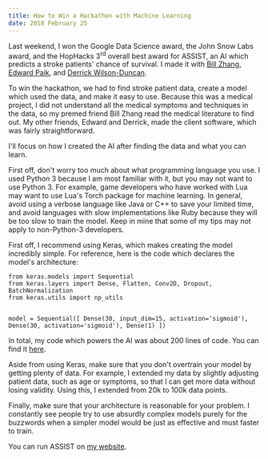 ```yaml
---
title: How to Win a Hackathon with Machine Learning
date: 2018 February 25
---
```


<p>Last weekend, I won the Google Data Science award, the John Snow Labs award,
and the HopHacks 3<sup>rd</sup> overall best award for ASSIST, an AI which
predicts a stroke patients' chance of survival. I made it with
<a href="https://www.linkedin.com/in/bill-zhang-b0595b9a/">Bill Zhang</a>,
<a href="https://www.linkedin.com/in/edward-paik-81a5b313b/">Edward Paik</a>,
and <a href="https://www.linkedin.com/in/derrick-wilson-duncan-5ab07053/">Derrick Wilson-Duncan</a>.
</p>

<p>To win the hackathon, we had to find stroke patient data, create a model
which used the data, and make it easy to use. Because this was a medical
project, I did not understand all the medical symptoms and techniques in the
data, so my premed friend Bill Zhang read the medical literature to find out.
My other friends, Edward and Derrick, made the client software, which was
fairly straightforward.</p>

<p>I'll focus on how I created the AI after finding the data and what you can
learn.</p>

<p>First off, don't worry too much about what programming language you use. I
used Python 3 because I am most familiar with it, but you may not want to use
Python 3. For example, game developers who have worked with Lua may want to use
Lua's Torch package for machine learning. In general, avoid using a verbose
language like Java or C++ to save your limited time, and avoid languages with
slow implementations like Ruby because they will be too slow to train the
model. Keep in mine that some of my tips may not apply to non-Python-3
developers.</p>

<p>First off, I recommend using Keras, which makes creating the model incredibly
simple. For reference, here is the code which declares the model's architecture:
</p>
<code class="prettyprint lang-py">from keras.models import Sequential
from keras.layers import Dense, Flatten, Conv2D, Dropout, BatchNormalization
from keras.utils import np_utils

model = Sequential([
	Dense(30, input_dim=15, activation='sigmoid'),
	Dense(30, activation='sigmoid'),
	Dense(1)
])
</code>
<br />

<p>In total, my code which powers the AI was about 200 lines of code. You can
find it <a href="https://github.com/AbhinavMadahar/ASSIST/tree/master/src">here</a>.</p>

<p>Aside from using Keras, make sure that you don't overtrain your model by
getting plenty of data. For example, I extended my data by slightly adjusting
patient data, such as age or symptoms, so that I can get more data without
losing validity. Using this, I extended from 20k to 100k data points.<p>

<p>Finally, make sure that your architecture is reasonable for your problem. I
constantly see people try to use absurdly complex models purely for the
buzzwords when a simpler model would be just as effective and must faster to
train.</p>

<p>You can run ASSIST on <a href="http://abhinavmadahar.com:5999/">my website</a>.</p>
